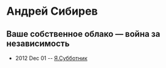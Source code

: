 # Андрей Сибирев

## Ваше собственное облако — война за независимость
- 2012 Dec 01 -- [Я.Субботник](https://events.yandex.ru/lib/talks/482/)    
